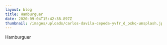 ```yaml
---
layout: blog
title: Hamburguer
date: 2020-09-04T15:42:38.897Z
thumbnail: /images/uploads/carlos-davila-cepeda-yvfr_d_pxkq-unsplash.jpg
---
```

Hamburguer
